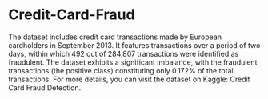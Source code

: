 # Credit-Card-Fraud
The dataset includes credit card transactions made by European cardholders in September 2013. It features transactions over a period of two days, within which 492 out of 284,807 transactions were identified as fraudulent. The dataset exhibits a significant imbalance, with the fraudulent transactions (the positive class) constituting only 0.172% of the total transactions. For more details, you can visit the dataset on Kaggle: Credit Card Fraud Detection.

